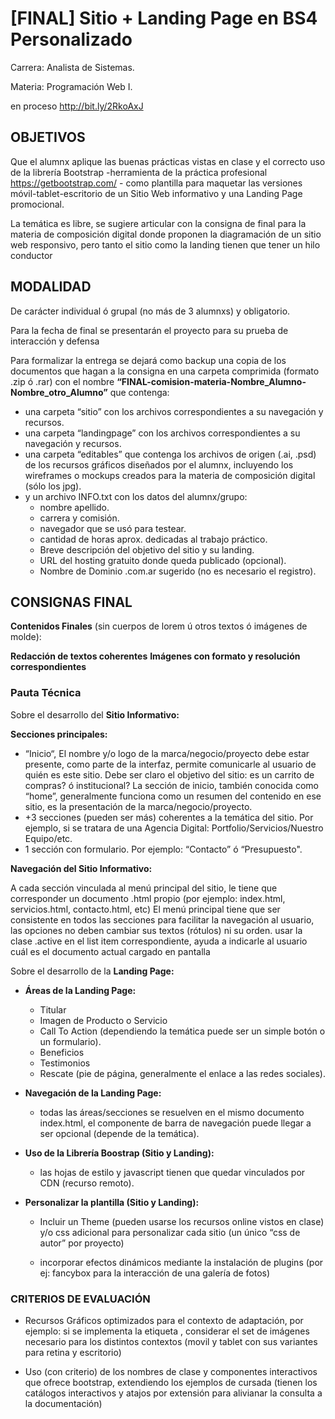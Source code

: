# [FINAL] Sitio + Landing Page en BS4 Personalizado

Carrera: Analista de Sistemas.

Materia: Programación Web I.

en proceso
<http://bit.ly/2RkoAxJ>

## OBJETIVOS

Que el alumnx aplique las buenas prácticas vistas en clase y el correcto uso de la librería Bootstrap -herramienta de la práctica profesional <https://getbootstrap.com/> - como plantilla para maquetar las versiones móvil-tablet-escritorio de un Sitio Web informativo y una Landing Page promocional.

La temática es libre, se sugiere articular con la consigna de final para la materia de composición digital donde proponen la diagramación de un sitio web responsivo, pero tanto el sitio como la landing tienen que tener un hilo conductor

## MODALIDAD

De carácter individual ó grupal (no más de 3 alumnxs) y obligatorio.

Para la fecha de final se presentarán el proyecto para su prueba de interacción y defensa  

Para formalizar la entrega se dejará como backup una copia de los documentos que hagan a la consigna en una carpeta comprimida (formato .zip ó .rar) con el nombre **“FINAL-comision-materia-Nombre_Alumno-Nombre_otro_Alumno”** que contenga:

  - una carpeta “sitio” con los archivos correspondientes a su navegación y recursos.
  - una carpeta “landingpage” con los archivos correspondientes a su navegación y recursos.
  - una carpeta “editables” que contenga los archivos de origen (.ai, .psd) de los recursos gráficos diseñados por el alumnx, incluyendo los wireframes o mockups creados para la materia de composición digital (sólo los jpg).
  - y un archivo INFO.txt con los datos del alumnx/grupo:
    + nombre apellido.
    + carrera y comisión.
    + navegador que se usó para testear.
    + cantidad de horas aprox. dedicadas al trabajo práctico.
    + Breve descripción del objetivo del sitio y su landing.
    + URL del hosting gratuito donde queda publicado (opcional).
    + Nombre de Dominio .com.ar sugerido (no es necesario el registro).

## CONSIGNAS FINAL

**Contenidos Finales** (sin cuerpos de lorem ú otros textos ó imágenes de molde):

**Redacción de textos coherentes**
**Imágenes con formato y resolución correspondientes**

### Pauta Técnica

Sobre el desarrollo del **Sitio Informativo:**

**Secciones principales:**

* “Inicio“, El nombre y/o logo de la marca/negocio/proyecto debe estar presente, como parte de la interfaz, permite comunicarle al usuario de quién es este sitio. Debe ser claro el objetivo del sitio: es un carrito de compras? ó institucional? La sección de inicio, también conocida como “home”, generalmente funciona como un resumen del contenido en ese sitio, es la presentación de la marca/negocio/proyecto.
* +3 secciones (pueden ser más) coherentes a la temática del sitio. Por ejemplo, si se tratara de una Agencia Digital: Portfolio/Servicios/Nuestro Equipo/etc.
* 1 sección con formulario. Por ejemplo: “Contacto” ó “Presupuesto".
  
**Navegación del Sitio Informativo:**

A cada sección vinculada al menú principal del sitio, le tiene que corresponder un documento .html propio (por ejemplo: index.html, servicios.html, contacto.html, etc)
El menú principal tiene que ser consistente en todos las secciones para facilitar la navegación al usuario, las opciones no deben cambiar sus textos (rótulos) ni su orden.
usar la clase .active en el list item correspondiente, ayuda a indicarle al usuario cuál es el documento actual cargado en pantalla

Sobre el desarrollo de la **Landing Page:**

- **Áreas de la Landing Page:**
  * Titular
  * Imagen de Producto o Servicio
  * Call To Action (dependiendo la temática puede ser un simple botón o un formulario).
  * Beneficios
  * Testimonios
  * Rescate (pie de página, generalmente el enlace a las redes sociales).

- **Navegación de la Landing Page:**
  * todas las áreas/secciones se resuelven en el mismo documento index.html, el componente de barra de navegación puede llegar a ser opcional (depende de la temática).

- **Uso de la Librería Boostrap (Sitio y Landing):**

  * las hojas de estilo y javascript tienen que quedar vinculados por CDN (recurso remoto).

- **Personalizar la plantilla (Sitio y Landing):**

  * Incluir un Theme (pueden usarse los recursos online vistos en clase) y/o css adicional para personalizar cada sitio (un único “css de autor” por proyecto)

  * incorporar efectos dinámicos mediante la instalación de plugins (por ej: fancybox para la interacción de una galería de fotos)


### CRITERIOS DE EVALUACIÓN

- Recursos Gráficos optimizados para el contexto de adaptación, por ejemplo: si se implementa la etiqueta <picture>, considerar el set de imágenes necesario para los distintos contextos (movil y tablet con sus variantes para retina y escritorio)

- Uso (con criterio) de los nombres de clase y componentes interactivos que ofrece bootstrap, extendiendo los ejemplos de cursada (tienen los catálogos interactivos y atajos por extensión para alivianar la consulta a la documentación)
